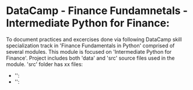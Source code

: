 # DataCamp - Finance Fundamnetals - Intermediate Python for Finance:
To document practices and excercises done via following DataCamp skill specialization track in 'Finance Fundamentals in Python' comprised of several modules.
This module is focused on 'Intermediate Python for Finance'.
Project includes both 'data' and 'src' source files used in the module. 'src' folder has xx files: 
- '': 
- '': 
